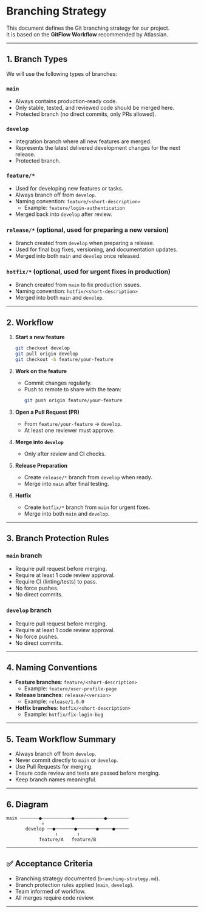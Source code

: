 # Branching Strategy

This document defines the Git branching strategy for our project.  
It is based on the **GitFlow Workflow** recommended by Atlassian.  

---

## 1. Branch Types

We will use the following types of branches:

### **`main`**
- Always contains production-ready code.  
- Only stable, tested, and reviewed code should be merged here.  
- Protected branch (no direct commits, only PRs allowed).  

### **`develop`**
- Integration branch where all new features are merged.  
- Represents the latest delivered development changes for the next release.  
- Protected branch.  

### **`feature/*`**
- Used for developing new features or tasks.  
- Always branch off from `develop`.  
- Naming convention: `feature/<short-description>`  
  - Example: `feature/login-authentication`  
- Merged back into `develop` after review.  

### **`release/*`** (optional, used for preparing a new version)
- Branch created from `develop` when preparing a release.  
- Used for final bug fixes, versioning, and documentation updates.  
- Merged into both `main` and `develop` once released.  

### **`hotfix/*`** (optional, used for urgent fixes in production)
- Branch created from `main` to fix production issues.  
- Naming convention: `hotfix/<short-description>`  
- Merged into both `main` and `develop`.  

---

## 2. Workflow

1. **Start a new feature**
   ```bash
   git checkout develop
   git pull origin develop
   git checkout -b feature/your-feature
   ```

2. **Work on the feature**
   - Commit changes regularly.  
   - Push to remote to share with the team:
     ```bash
     git push origin feature/your-feature
     ```

3. **Open a Pull Request (PR)**
   - From `feature/your-feature` → `develop`.  
   - At least one reviewer must approve.  

4. **Merge into `develop`**
   - Only after review and CI checks.  

5. **Release Preparation**
   - Create `release/*` branch from `develop` when ready.  
   - Merge into `main` after final testing.  

6. **Hotfix**
   - Create `hotfix/*` branch from `main` for urgent fixes.  
   - Merge into both `main` and `develop`.  

---

## 3. Branch Protection Rules

### **`main` branch**
- Require pull request before merging.  
- Require at least 1 code review approval.  
- Require CI (linting/tests) to pass.  
- No force pushes.  
- No direct commits.  

### **`develop` branch**
- Require pull request before merging.  
- Require at least 1 code review approval.  
- No force pushes.  
- No direct commits.  

---

## 4. Naming Conventions

- **Feature branches**: `feature/<short-description>`  
  - Example: `feature/user-profile-page`  
- **Release branches**: `release/<version>`  
  - Example: `release/1.0.0`  
- **Hotfix branches**: `hotfix/<short-description>`  
  - Example: `hotfix/fix-login-bug`  

---

## 5. Team Workflow Summary

- Always branch off from `develop`.  
- Never commit directly to `main` or `develop`.  
- Use Pull Requests for merging.  
- Ensure code review and tests are passed before merging.  
- Keep branch names meaningful.  

---

## 6. Diagram

```
main ───────●───────────●───────────●────────
             ↑
       develop ──●───────●───────●─────●─────
                  ↑       ↑
            feature/A   feature/B
```

---

## ✅ Acceptance Criteria

- Branching strategy documented (`branching-strategy.md`).  
- Branch protection rules applied (`main`, `develop`).  
- Team informed of workflow.  
- All merges require code review.  

---
